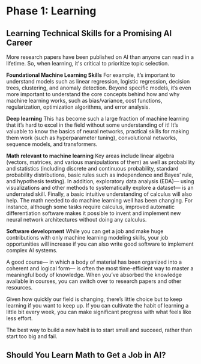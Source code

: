 # Phase 1: Learning
## Learning Technical Skills for a Promising AI Career
More research papers have been published on AI than anyone can read in a lifetime. So, when learning, it's critical to prioritize topic selection.

**Foundational Machine Learning Skills**
For example, it’s important to understand models such as linear regression, logistic regression, decision trees, clustering, and anomaly detection. Beyond specific models, it’s even more important to understand the core concepts behind how and why machine learning works, such as bias/variance, cost functions, regularization, optimization algorithms, and error analysis.

**Deep learning**
This has become such a large fraction of machine learning that it’s hard to excel in the field without some understanding of it! It’s valuable to know the basics of neural networks, practical skills for making them work (such as hyperparameter tuning), convolutional networks, sequence models, and transformers.

**Math relevant to machine learning**
Key areas include linear algebra (vectors, matrices, and various manipulations of them) as well as probability and statistics (including discrete and continuous probability, standard probability distributions, basic rules such as independence and Bayes’ rule, and hypothesis testing). In addition, exploratory data analysis (EDA)— using visualizations and other methods to systematically explore a dataset— is an underrated skill. Finally, a basic intuitive understanding of calculus will also help. The math needed to do machine learning well has been changing. For instance, although some tasks require calculus, improved automatic differentiation software makes it possible to invent and implement new neural network architectures without doing any calculus.

**Software development** 
While you can get a job and make huge contributions with only machine learning modeling skills, your job opportunities will increase if you can also write good software to implement complex AI systems.

A good course— in which a body of material has been organized into a coherent and logical form— is often the most time-efficient way to master a meaningful body of knowledge. When you’ve absorbed the knowledge available in courses, you can switch over to research papers and other resources.

Given how quickly our field is changing, there’s little choice but to keep learning if you want to keep up. If you can cultivate the habit of learning a little bit every week, you can make significant progress with what feels like less effort.

The best way to build a new habit is to start small and succeed, rather than start too big and fail.

## Should You Learn Math to Get a Job in AI?

